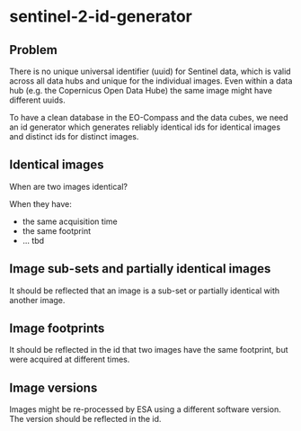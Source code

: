 # sentinel-2-id-generator

## Problem

There is no unique universal identifier (uuid) for Sentinel data, which is valid across all data hubs and unique for the individual images. Even within a data hub (e.g. the Copernicus Open Data Hube) the same image might have different uuids.

To have a clean database in the EO-Compass and the data cubes, we need an id generator which generates reliably identical ids for identical images and distinct ids for distinct images.

## Identical images 

When are two images identical?

When they have:

- the same acquisition time
- the same footprint
- ... tbd

## Image sub-sets and partially identical images

It should be reflected that an image is a sub-set or partially identical with another image.

## Image footprints

It should be reflected in the id that two images have the same footprint, but were acquired at different times.

## Image versions

Images might be re-processed by ESA using a different software version. The version should be reflected in the id.
